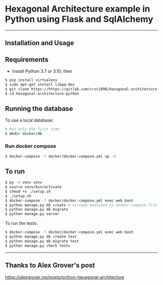  Hexagonal Architecture example in Python using Flask and SqlAlchemy
=====================================================================

------------------------
 Installation and Usage
------------------------

## Requirements
- Install Python 3.7 or 3.10, then
```bash
$ pip install virtualenv
$ sudo apt-get install libpq-dev
$ git clone https://https://gitlab.com/crvc1998/hexagonal-architecture-python.git
$ cd hexagonal-architecture-python
```

## Running the database
To use a local database:
```bash
# Run only the first time
$ mkdir docker/db
```

### Run docker compose
```bash
$ docker-compose -f docker/docker-compose.yml up -d
```

## To run

```bash
$ py -m venv venv
$ source venv/bin/activate
$ chmod +x ./setup.sh
$ ./setup.sh
$ docker-compose -f docker/docker-compose.yml exec web bash
$ python manage.py db create # already executed in docker-compose file
$ python manage.py db migrate
$ python manage.py server
```
To run the tests:

```bash
$ docker-compose -f docker/docker-compose.yml exec web bash
$ python manage.py db create test
$ python manage.py db migrate test
$ python manage.py check tests
``` 
------------------------
 Thanks to Alex Grover's post
------------------------
https://alexgrover.me/posts/python-hexagonal-architecture
